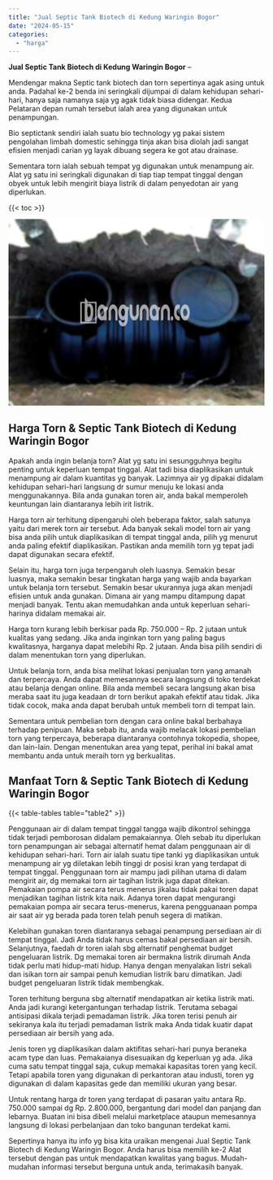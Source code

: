 ```yaml
---
title: "Jual Septic Tank Biotech di Kedung Waringin Bogor"
date: "2024-05-15"
categories: 
  - "harga"
---
```


**Jual Septic Tank Biotech di Kedung Waringin Bogor** –

Mendengar makna Septic tank biotech dan torn sepertinya agak asing untuk anda. Padahal ke-2 benda ini seringkali dijumpai di dalam kehidupan sehari-hari, hanya saja namanya saja yg agak tidak biasa didengar. Kedua Pelataran depan rumah tersebut ialah area yang digunakan untuk penampungan.

Bio septictank sendiri ialah suatu bio technology yg pakai sistem pengolahan limbah domestic sehingga tinja akan bisa diolah jadi sangat efisien menjadi carian yg layak dibuang segera ke got atau drainase.

Sementara torn ialah sebuah tempat yg digunakan untuk menampung air. Alat yg satu ini seringkali digunakan di tiap tiap tempat tinggal dengan obyek untuk lebih mengirit biaya listrik di dalam penyedotan air yang diperlukan.

{{< toc >}}

![Jual Septic Tank Biotech di Kedung Waringin Bogor](/images/jual-bio-septictank-29.png)

## Harga Torn & Septic Tank Biotech di Kedung Waringin Bogor

Apakah anda ingin belanja torn? Alat yg satu ini sesungguhnya begitu penting untuk keperluan tempat tinggal. Alat tadi bisa diaplikasikan untuk menampung air dalam kuantitas yg banyak. Lazimnya air yg dipakai didalam kehidupan sehari-hari langsung dr sumur menuju ke lokasi anda menggunakannya. Bila anda gunakan toren air, anda bakal memperoleh keuntungan lain diantaranya lebih irit listrik.

Harga torn air terhitung dipengaruhi oleh beberapa faktor, salah satunya yaitu dari merek torn air tersebut. Ada banyak sekali model torn air yang bisa anda pilih untuk diaplikasikan di tempat tinggal anda, pilih yg menurut anda paling efektif diaplikasikan. Pastikan anda memilih torn yg tepat jadi dapat digunakan secara efektif.

Selain itu, harga torn juga terpengaruh oleh luasnya. Semakin besar luasnya, maka semakin besar tingkatan harga yang wajib anda bayarkan untuk belanja torn tersebut. Semakin besar ukurannya juga akan menjadi efisien untuk anda gunakan. Dimana air yang mampu ditampung dapat menjadi banyak. Tentu akan memudahkan anda untuk keperluan sehari-harinya didalam memakai air.

Harga torn kurang lebih berkisar pada Rp. 750.000 – Rp. 2 jutaan untuk kualitas yang sedang. Jika anda inginkan torn yang paling bagus kwalitasnya, harganya dapat melebihi Rp. 2 jutaan. Anda bisa pilih sendiri di dalam menentukan torn yang diperlukan.

Untuk belanja torn, anda bisa melihat lokasi penjualan torn yang amanah dan terpercaya. Anda dapat memesannya secara langsung di toko terdekat atau belanja dengan online. Bila anda membeli secara langsung akan bisa meraba saat itu juga keadaan dr torn berikut apakah efektif atau tidak. Jika tidak cocok, maka anda dapat berubah untuk membeli torn di tempat lain.

Sementara untuk pembelian torn dengan cara online bakal berbahaya terhadap penipuan. Maka sebab itu, anda wajib melacak lokasi pembelian torn yang terpercaya, beberapa diantaranya contohnya tokopedia, shopee, dan lain-lain. Dengan menentukan area yang tepat, perihal ini bakal amat membantu anda untuk meraih torn yg berkualitas.

## Manfaat Torn & Septic Tank Biotech di Kedung Waringin Bogor

{{< table-tables table="table2" >}}

Penggunaan air di dalam tempat tinggal tangga wajib dikontrol sehingga tidak terjadi pemborosan didalam pemakaiannya. Oleh sebab itu diperlukan torn penampungan air sebagai alternatif hemat dalam penggunaan air di kehidupan sehari-hari. Torn air ialah suatu tipe tanki yg diaplikasikan untuk menampung air yg diletakan lebih tinggi dr posisi kran yang terdapat di tempat tinggal. Penggunaan torn air mampu jadi pilihan utama di dalam mengirit air, dg memakai torn air tagihan listrik juga dapat ditekan. Pemakaian pompa air secara terus menerus jikalau tidak pakai toren dapat menjadikan tagihan listrik kita naik. Adanya toren dapat mengurangi pemakaian pompa air secara terus-menerus, karena pengguanaan pompa air saat air yg berada pada toren telah penuh segera di matikan.

Kelebihan gunakan toren diantaranya sebagai penampung persediaan air di tempat tinggal. Jadi Anda tidak harus cemas bakal persediaan air bersih. Selanjutnya, faedah dr toren ialah sbg alternatif penghemat budget pengeluaran listrik. Dg memakai toren air bermakna listrik dirumah Anda tidak perlu mati hidup-mati hidup. Hanya dengan menyalakan listri sekali dan isikan torn air sampai penuh kemudian listrik baru dimatikan. Jadi budget pengeluaran listrik tidak membengkak.

Toren terhitung berguna sbg alternatif mendapatkan air ketika listrik mati. Anda jadi kurangi ketergantungan terhadap listrik. Terutama sebagai antisipasi dikala terjadi pemadaman listrik. Jika toren terisi penuh air sekiranya kala itu terjadi pemadaman listrik maka Anda tidak kuatir dapat persediaan air bersih yang ada.

Jenis toren yg diaplikasikan dalam aktifitas sehari-hari punya beraneka acam type dan luas. Pemakaianya disesuaikan dg keperluan yg ada. Jika cuma satu tempat tinggal saja, cukup memakai kapasitas toren yang kecil. Tetapi apabila toren yang digunakan di perkantoran atau industi, toren yg digunakan di dalam kapasitas gede dan memiliki ukuran yang besar.

Untuk rentang harga dr toren yang terdapat di pasaran yaitu antara Rp. 750.000 sampai dg Rp. 2.800.000, bergantung dari model dan panjang dan lebarnya. Buatan ini bisa dibeli melalui marketplace ataupun memesannya langsung di lokasi perbelanjaan dan toko bangunan terdekat kami.

Sepertinya hanya itu info yg bisa kita uraikan mengenai Jual Septic Tank Biotech di Kedung Waringin Bogor. Anda harus bisa memilih ke-2 Alat tersebut dengan pas untuk mendapatkan kwalitas yang bagus. Mudah-mudahan informasi tersebut berguna untuk anda, terimakasih banyak.
